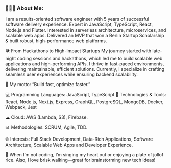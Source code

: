 ### 👩🏾‍💻 About Me: 
I am a results-oriented software engineer with 5 years of successful software delivery experience. Expert in JavaScript, TypeScript, React, Node.js and Flutter. Interested in serverless architecture, microservices, and scalable web apps. Delivered an MVP that won a Berlin Startup Scholarship & built robust, high-performance web platforms.

🛠 From Hackathons to High-Impact Startups
My journey started with late-night coding sessions and hackathons, which led me to build scalable web applications and high-performing APIs. I thrive in fast-paced environments, delivering maintainable, efficient solutions. Currently, I specialize in crafting seamless user experiences while ensuring backend scalability.

🚀 My motto: “Build fast, optimize faster.”

💻 Programming Languages: JavaScript, TypeScript
🔧 Technologies & Tools: React, Node.js, Next.js, Express, GraphQL, PostgreSQL, MongoDB, Docker, Webpack, Jest

☁ Cloud: AWS (Lambda, S3), Firebase.

📊 Methodologies: SCRUM, Agile, TDD.

🌐 Interests: Full Stack Development, Data-Rich Applications, Software Architecture, Scalable Web Apps and Developer Experience.

🎤 When I’m not coding, I’m singing my heart out or enjoying a plate of jollof rice. Also, I love brisk walking—great for brainstorming new tech ideas!


